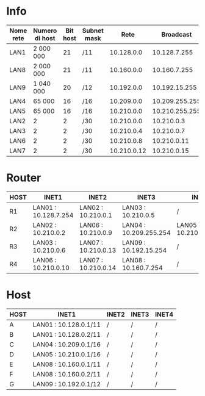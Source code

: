 # Info

| Nome rete | Numero di host | Bit host | Subnet mask | Rete | Broadcast |
|--|--|--|--|--|--|
| LAN1 | 2 000 000 | $21$ | /11 | $10.128.0.0$ | $10.128.7.255$ |
| LAN8 | 2 000 000 | $21$ | /11 | $10.160.0.0$ | $10.160.7.255$ |
| LAN9 | 1 040 000 | $20$ | /12 | $10.192.0.0$ | $10.192.15.255$ |
| LAN4 | 65 000 | $16$ | /16 | $10.209.0.0$ | $10.209.255.255$ |
| LAN5 | 65 000 | $16$ | /16 | $10.210.0.0$ | $10.210.255.255$ |
| LAN2 | 2 | $2$ | /30 | $10.210.0.0$ | $10.210.0.3$ |
| LAN3 | 2 | $2$ | /30 | $10.210.0.4$ | $10.210.0.7$|
| LAN6 | 2 | $2$ | /30 | $10.210.0.8$ | $10.210.0.11$ |
| LAN7 | 2 | $2$ | /30 | $10.210.0.12$ | $10.210.0.15$ |

# Router
| HOST | INET1 | INET2 | INET3 | INET4 |
|---|---|---|---|---|
| R1 | LAN01 : $10.128.7.254$ | LAN02 : $10.210.0.1$ | LAN03 : $10.210.0.5$ | / |  
| R2 | LAN02 : $10.210.0.2$ | LAN06 : $10.210.0.9$ | LAN04 : $10.209.255.254$ | LAN05 : $10.210.255.254$ |  
| R3 | LAN03 : $10.210.0.6$ | LAN07 : $10.210.0.13$ | LAN09 : $10.192.15.254$ | / |  
| R4 | LAN06 : $10.210.0.10$ | LAN07 : $10.210.0.14$ | LAN08 : $10.160.7.254$ | / |  

# Host
| HOST | INET1 | INET2 | INET3 | INET4 |
|---|---|---|---|---|
| A | LAN01 : $10.128.0.1$/11 | / | / | / |  
| B | LAN01 : $10.128.0.2$/11 | / | / | / |  
| C | LAN04 : $10.209.0.1$/16 | / | / | / |  
| D | LAN05 : $10.210.0.1$/16 | / | / | / |  
| E | LAN08 : $10.160.0.1$/11 | / | / | / |
| F | LAN08 : $10.160.0.2$/11 | / | / | / |    
| G | LAN09 : $10.192.0.1$/12 | / | / | / |  